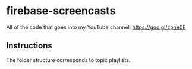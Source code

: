 # firebase-screencasts
All of the code that goes into my YouTube channel: https://goo.gl/zpne0E

## Instructions

The folder structure corresponds to topic playlists.

